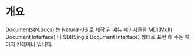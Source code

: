 개요
===

Documents(N.docs) 는 Natural-JS 로 제작 된 메뉴 페이지들을 MDI(Multi Document Interface) 나 SDI(Single Document Interface) 형태로 표현 해 주는 페이지 컨테이너 입니다.